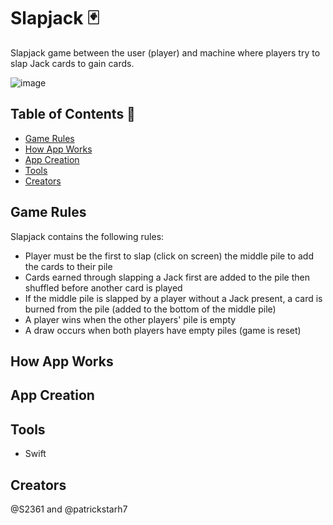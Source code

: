 # Slapjack 🃏
Slapjack game between the user (player) and machine where players try to slap Jack cards to gain cards.

![image](https://github.com/S2361/slapjack/assets/68034141/27464a03-0d71-48a6-83da-70b5ec0dc29a)

## Table of Contents 🎴
- [Game Rules](#game-rules)
- [How App Works](#how-app-works)
- [App Creation](#app-creation)
- [Tools](#tools)
- [Creators](#creators)

## Game Rules
Slapjack contains the following rules:
* Player must be the first to slap (click on screen) the middle pile to add the cards to their pile
* Cards earned through slapping a Jack first are added to the pile then shuffled before another card is played
* If the middle pile is slapped by a player without a Jack present, a card is burned from the pile (added to the bottom of the middle pile)
* A player wins when the other players' pile is empty
* A draw occurs when both players have empty piles (game is reset)

## How App Works


## App Creation


## Tools
* Swift


## Creators
@S2361 and @patrickstarh7



